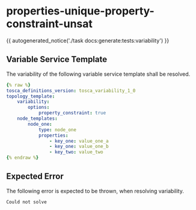# properties-unique-property-constraint-unsat

{{ autogenerated_notice('./task docs:generate:tests:variability') }}


## Variable Service Template

The variability of the following variable service template shall be resolved.

```yaml linenums="1"
{% raw %}
tosca_definitions_version: tosca_variability_1_0
topology_template:
    variability:
        options:
            property_constraint: true
    node_templates:
        node_one:
            type: node_one
            properties:
                - key_one: value_one_a
                - key_one: value_one_b
                - key_two: value_two
{% endraw %}
```





## Expected Error

The following error is expected to be thrown, when resolving variability.

```text linenums="1"
Could not solve
```
